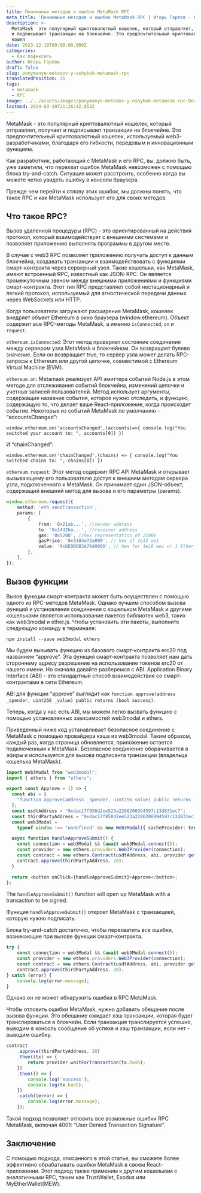 ```yaml
---
title: Понимание методов и ошибок MetaMask RPC
meta_title: 'Понимание методов и ошибок MetaMask RPC | Игорь Горлов - Fullstack Developer '
description: >-
  MetaMask  это популярный криптовалютный кошелек, который отправляет, получает
  и подписывает транзакции на блокчейне. Это предпочтительный криптовалютный
  кошел
date: 2023-12-18T00:00:00.000Z
categories:
  - Как пофиксить
author: Игорь Горлов
draft: false
slug: ponymanye-metodov-y-oshybok-metamask-rpc
translatedPosition: 35
tags:
  - metamask
  - RPC
image: ../../assets/images/ponymanye-metodov-y-oshybok-metamask-rpc-Dec-18-2023.avif
lastmod: 2024-03-20T21:26:42.853Z
---
```


MetaMask - это популярный криптовалютный кошелек, который отправляет, получает и подписывает транзакции на блокчейне. Это предпочтительный криптовалютный кошелек, используемый web3-разработчиками, благодаря его гибкости, передовым и инновационным функциям.

Как разработчик, работающий с MetaMask и его RPC, вы, должно быть, уже заметили, что перехват ошибок MetaMask невозможен с помощью блока try-and-catch. Ситуация может расстроить, особенно когда вы можете четко увидеть ошибку в консоли браузера.

Прежде чем перейти к отлову этих ошибок, мы должны понять, что такое RPC и как MetaMask использует его для своих методов.

## Что такое RPC?

Вызов удаленной процедуры (RPC) - это ориентированный на действия протокол, который взаимодействует с внешними системами и позволяет приложению выполнять программы в другом месте.

В случае с web3 RPC позволяет приложению получать доступ к данным блокчейна, создавать транзакции и взаимодействовать с функциями смарт-контракта через серверный узел. Такие кошельки, как MetaMask, имеют встроенный RPC, известный как JSON-RPC. Он является промежуточным звеном между внешними приложениями и функциями смарт-контракта. Этот тип RPC представляет собой нестационарный и легкий протокол, используемый для агностической передачи данных через WebSockets или HTTP.

Когда пользователи загружают расширение MetaMask, кошелек внедряет объект Ethereum в окно браузера (window.ethereum). Объект содержит все RPC-методы MetaMask, а именно `isConnected`, `on` и `request`.

`ethereum.isConnected`: Этот метод проверяет состояние соединения между сервером узла MetaMask и блокчейном. Он возвращает булево значение. Если он возвращает true, то сервер узла может делать RPC-запросы к Ethereum или другой цепочке, совместимой с Ethereum Virtual Machine (EVM).

`ethereum.on`: Metamask реализует API эмиттера событий Node.js в этом методе для отслеживания событий блокчейна, изменений цепочки и учетных записей пользователей. Метод использует аргументы, содержащие название события, которое нужно отследить, и функцию, содержащую то, что делает ваше React-приложение, когда происходит событие. Некоторые из событий MetaMask по умолчанию - “accountsChanged”:

`window.ethereum.on('accountsChanged',(accounts)=>{ console.log("You switched your account to: ", accounts[0]) })`

И “chainChanged”:

`window.ethereum.on('chainChanged',(chains) => { console.log("You switched chains to: ", chains[0]) })`

`ethereum.request`: Этот метод содержит RPC API MetaMask и открывает вызывающему его пользователю доступ к внешним методам сервера узла, подключенного к MetaMask. Он принимает один JSON-объект, содержащий внешний метод для вызова и его параметры (params).

```ts
window.ethereum.request({
	method: 'eth_sendTransaction',
	params: [
		{
			from: '0x21ab...', //sender address
			to: '0x1432ba...', //receiver address
			gas: '0x5208', //hex representation of 21000
			gasPrice: '0x9184e72a000', // hex of 1e13 wei
			value: '0xDE0B6B3A7640000', // hex for 1e18 wei or 1 Ether
		},
	],
});
```

## Вызов функции

Вызов функции смарт-контракта может быть осуществлен с помощью одного из RPC-методов MetaMask. Однако лучшим способом вызова функций и установления соединения с кошельком MetaMask и другими кошельками является использование пакетов библиотек web3, таких как web3modal и ether.js. Чтобы установить эти пакеты, выполните следующую команду в терминале:

`npm install --save web3modal ethers`

Мы будем вызывать функцию из базового смарт-контракта erc20 под названием “approve”. Эта функция смарт-контракта позволяет нам дать стороннему адресу разрешение на использование токенов erc20 от нашего имени. Но сначала давайте разберемся с ABI. Application Binary Interface (ABI) - это стандартный способ взаимодействия со смарт-контрактами в сети Ethereum.

ABI для функции “approve” выглядит как `function approve(address _spender, uint256 _value) public returns (bool success)`.

Теперь, когда у нас есть ABI, мы можем легко вызвать функцию с помощью установленных зависимостей web3modal и ethers.

Приведенный ниже код устанавливает безопасное соединение с MetaMask с помощью провайдера кэша из web3modal. Таким образом, каждый раз, когда страница обновляется, приложение остается подключенным к MetaMask. Безопасное соединение оборачивается в эфиры и используется для вызова подписанта транзакции (владельца кошелька MetaMask).

```ts
import Web3Modal from "web3modal";
import { ethers } from "ethers";

export const Approve = () => {
  const abi = [
    "function approve(address _spender, uint256 value) public returns (bool success)",
  ];
  const usdtAddress = "0xdac17f958d2ee523a2206206994597c13d831ec7";
  const thirdPartyAddress = "0xdac17f958d2ee523a2206206994597c13d831ec7";
  const web3Modal =
    typeof window !== "undefined" && new Web3Modal({ cacheProvider: true });

  async function handleApproveSubmit() {
    const connection = web3Modal && (await web3Modal.connect());
    const provider = new ethers.providers.Web3Provider(connection);
    const contract = new ethers.Contract(usdtAddress, abi, provider.getSigner());
    contract.approve(thirdPartyAddress, 20);
  }

  return <button onClick={handleApproveSubmit}>Approve</button>;
};
```

The `handleApproveSubmit()` function will open up MetaMask with a transaction to be signed.

Функция `handleApproveSubmit()` откроет MetaMask с транзакцией, которую нужно подписать.

Блока try-and-catch достаточно, чтобы перехватить все ошибки, возникающие при вызове функции смарт-контракта.

```ts
try {
	const connection = web3Modal && (await web3Modal.connect());
	const provider = new ethers.providers.Web3Provider(connection);
	const contract = new ethers.Contract(usdtAddress, abi, provider.getSigner());
	contract.approve(thirdPartyAddress, 20);
} catch (error) {
	console.log(error.message);
}
```

Однако он не может обнаружить ошибки в RPC MetaMask.

Чтобы отловить ошибки MetaMask, нужно добавить обещание после вызова функции. Это обещание ожидает хэш транзакции, которая будет транслироваться в блокчейн. Если транзакция транслируется успешно, выводим в консоль сообщение об успехе и хэш транзакции, если нет - выводим ошибку.

```ts
contract
	.approve(thirdPartyAddress, 20)
	.then((tx) => {
		return provider.waitForTransaction(tx.hash);
	})
	.then(() => {
		console.log('success');
		console.log(tx.hash);
	})
	.catch((error) => {
		console.log(error.message);
	});
```

Такой подход позволяет отловить все возможные ошибки RPC MetaMask, включая 4001: “User Denied Transaction Signature”.

## Заключение

С помощью подхода, описанного в этой статье, вы сможете более эффективно обрабатывать ошибки MetaMask в своем React-приложении. Этот подход также применим к другим кошелькам с аналогичными RPC, таким как TrustWallet, Exodus или MyEtherWallet(MEW).
